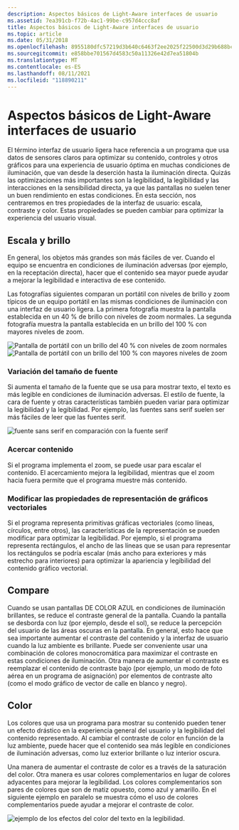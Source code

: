 ```yaml
---
description: Aspectos básicos de Light-Aware interfaces de usuario
ms.assetid: 7ea391cb-f72b-4ac1-99be-c957d4ccc8af
title: Aspectos básicos de Light-Aware interfaces de usuario
ms.topic: article
ms.date: 05/31/2018
ms.openlocfilehash: 8955180dfc57219d3b640c6463f2ee2025f22500d3d29b688bc4b0c154895f66
ms.sourcegitcommit: e858bbe701567d4583c50a11326e42d7ea51804b
ms.translationtype: MT
ms.contentlocale: es-ES
ms.lasthandoff: 08/11/2021
ms.locfileid: "118890211"
---
```

# <a name="fundamentals-of-light-aware-user-interfaces"></a>Aspectos básicos de Light-Aware interfaces de usuario

El  término interfaz de usuario ligera hace referencia a un programa que usa datos de sensores claros para optimizar su contenido, controles y otros gráficos para una experiencia de usuario óptima en muchas condiciones de iluminación, que van desde la deserción hasta la iluminación directa. Quizás las optimizaciones más importantes son la legibilidad, la legibilidad y las interacciones en la sensibilidad directa, ya que las pantallas no suelen tener un buen rendimiento en estas condiciones. En esta sección, nos centraremos en tres propiedades de la interfaz de usuario: escala, contraste y color. Estas propiedades se pueden cambiar para optimizar la experiencia del usuario visual.

## <a name="scale-and-brightness"></a>Escala y brillo

En general, los objetos más grandes son más fáciles de ver. Cuando el equipo se encuentra en condiciones de iluminación adversas (por ejemplo, en la receptación directa), hacer que el contenido sea mayor puede ayudar a mejorar la legibilidad e interactiva de ese contenido.

Las fotografías siguientes comparan un portátil con niveles de brillo y zoom típicos de un equipo portátil en las mismas condiciones de iluminación con una interfaz de usuario ligera. La primera fotografía muestra la pantalla establecida en un 40 % de brillo con niveles de zoom normales. La segunda fotografía muestra la pantalla establecida en un brillo del 100 % con mayores niveles de zoom.

![Pantalla de portátil con un brillo del 40 % con niveles de zoom normales](images/laptop-40.png)![Pantalla de portátil con un brillo del 100 % con mayores niveles de zoom](images/laptop-100.png)

### <a name="varying-font-size"></a>Variación del tamaño de fuente

Si aumenta el tamaño de la fuente que se usa para mostrar texto, el texto es más legible en condiciones de iluminación adversas. El estilo de fuente, la cara de fuente y otras características también pueden variar para optimizar la legibilidad y la legibilidad. Por ejemplo, las fuentes sans serif suelen ser más fáciles de leer que las fuentes serif.

![fuente sans serif en comparación con la fuente serif](images/fonts.png)

### <a name="zooming-content"></a>Acercar contenido

Si el programa implementa el zoom, se puede usar para escalar el contenido. El acercamiento mejora la legibilidad, mientras que el zoom hacia fuera permite que el programa muestre más contenido.

### <a name="altering-vector-graphic-rendering-properties"></a>Modificar las propiedades de representación de gráficos vectoriales

Si el programa representa primitivas gráficas vectoriales (como líneas, círculos, entre otros), las características de la representación se pueden modificar para optimizar la legibilidad. Por ejemplo, si el programa representa rectángulos, el ancho de las líneas que se usan para representar los rectángulos se podría escalar (más ancho para exteriores y más estrecho para interiores) para optimizar la apariencia y legibilidad del contenido gráfico vectorial.

## <a name="contrast"></a>Compare

Cuando se usan pantallas DE COLOR AZUL en condiciones de iluminación brillantes, se reduce el contraste general de la pantalla. Cuando la pantalla se desborda con luz (por ejemplo, desde el sol), se reduce la percepción del usuario de las áreas oscuras en la pantalla. En general, esto hace que sea importante aumentar el contraste del contenido y la interfaz de usuario cuando la luz ambiente es brillante. Puede ser conveniente usar una combinación de colores monocromática para maximizar el contraste en estas condiciones de iluminación. Otra manera de aumentar el contraste es reemplazar el contenido de contraste bajo (por ejemplo, un modo de foto aérea en un programa de asignación) por elementos de contraste alto (como el modo gráfico de vector de calle en blanco y negro).

## <a name="color"></a>Color

Los colores que usa un programa para mostrar su contenido pueden tener un efecto drástico en la experiencia general del usuario y la legibilidad del contenido representado. Al cambiar el contraste de color en función de la luz ambiente, puede hacer que el contenido sea más legible en condiciones de iluminación adversas, como luz exterior brillante o luz interior oscura.

Una manera de aumentar el contraste de color es a través de la saturación del color. Otra manera es usar colores complementarios en lugar de colores adyacentes para mejorar la legibilidad. Los colores complementarios son pares de colores que son de matiz opuesto, como azul y amarillo. En el siguiente ejemplo en paralelo se muestra cómo el uso de colores complementarios puede ayudar a mejorar el contraste de color.

![ejemplo de los efectos del color del texto en la legibilidad.](images/color.png)

 

 



